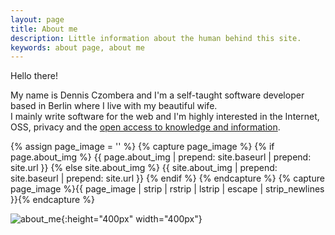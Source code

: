```yaml
---
layout: page
title: About me
description: Little information about the human behind this site.
keywords: about page, about me
---
```

Hello there!  
  
My name is Dennis Czombera and I'm a self-taught software developer based in Berlin where I live with my beautiful wife.  
I mainly write software for the web and I'm highly interested in the Internet, OSS, privacy and the [open access to knowledge and information](https://archive.org/stream/GuerillaOpenAccessManifesto/Goamjuly2008_djvu.txt). 


{% assign page_image = '' %}
{% capture page_image %}
{% if page.about_img %}
  {{ page.about_img | prepend: site.baseurl | prepend: site.url }}
{% else site.about_img %}
  {{ site.about_img | prepend: site.baseurl | prepend: site.url }}
{% endif %}
{% endcapture %}
{% capture page_image %}{{ page_image | strip | rstrip | lstrip | escape | strip_newlines }}{% endcapture %}

![about_me]({{page_image}}){:height="400px" width="400px"}

